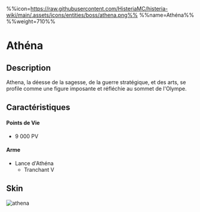 %%icon=https://raw.githubusercontent.com/HisteriaMC/histeria-wiki/main/.assets/icons/entities/boss/athena.png%%
%%name=Athéna%%
%%weight=710%%
# Athéna

## Description 
Athena, la déesse de la sagesse, de la guerre stratégique, et des arts, se profile comme une figure imposante et réfléchie au sommet de l'Olympe.

## Caractéristiques

#### __Points de Vie__
+ 9 000 PV

#### __Arme__
+ Lance d'Athéna
  - Tranchant V

## Skin
![athena](https://raw.githubusercontent.com/HisteriaMC/histeria-wiki/main/.assets/entities/boss/athena.png)


